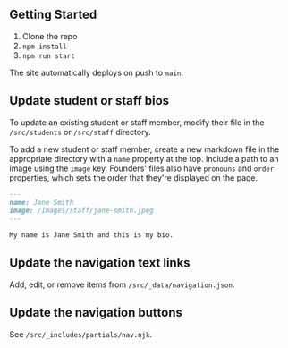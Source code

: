 ## Getting Started

1. Clone the repo
2. `npm install`
3. `npm run start`

The site automatically deploys on push to `main`.

## Update student or staff bios

To update an existing student or staff member, modify their file in the `/src/students` or `/src/staff` directory.

To add a new student or staff member, create a new markdown file in the appropriate directory with a `name` property at the top. Include a path to an image using the `image` key. Founders' files also have `pronouns` and `order` properties, which sets the order that they're displayed on the page.

```md
---
name: Jane Smith
image: /images/staff/jane-smith.jpeg
---

My name is Jane Smith and this is my bio.
```

## Update the navigation text links

Add, edit, or remove items from `/src/_data/navigation.json`.

## Update the navigation buttons

See `/src/_includes/partials/nav.njk`.

